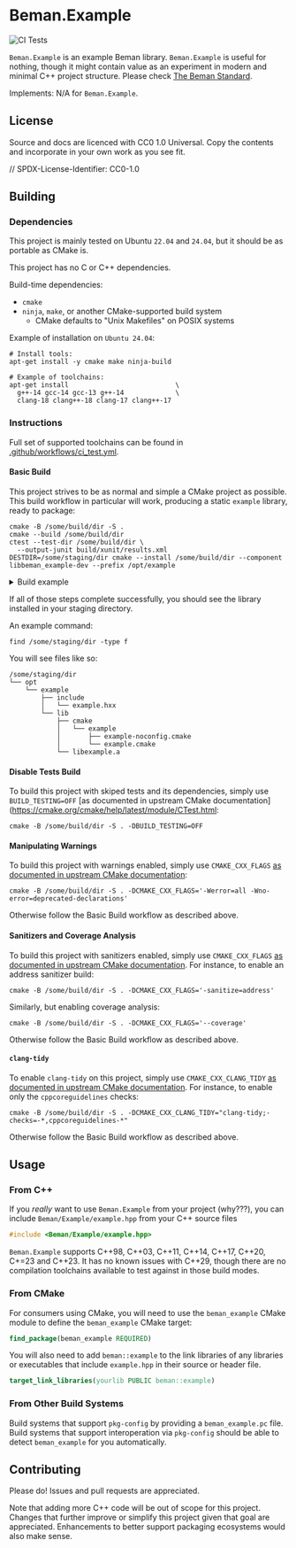 <!--
SPDX-License-Identifier: CC0-1.0
-->
<!--
Copyright © 2024 Bret Brown
-->

# Beman.Example

![CI Tests](https://github.com/beman-project/Example/actions/workflows/ci_tests.yml/badge.svg)

`Beman.Example` is an example Beman library. `Beman.Example` is useful for nothing, though it might contain value as an experiment in modern and minimal C++ project structure. Please check [The Beman Standard](https://github.com/beman-project/beman/blob/main/docs/beman-standard.md).

Implements: N/A for `Beman.Example`.

## License

Source and docs are licenced with CC0 1.0 Universal. Copy the contents and incorporate in your own work as you see fit.

// SPDX-License-Identifier: CC0-1.0

## Building

### Dependencies

This project is mainly tested on Ubuntu `22.04` and `24.04`, but it should be as portable as CMake is.

This project has no C or C++ dependencies.

Build-time dependencies:

- `cmake`
- `ninja`, `make`, or another CMake-supported build system
  - CMake defaults to "Unix Makefiles" on POSIX systems

Example of installation on `Ubuntu 24.04`:

```shell
# Install tools:
apt-get install -y cmake make ninja-build

# Example of toolchains:
apt-get install                           \
  g++-14 gcc-14 gcc-13 g++-14             \
  clang-18 clang++-18 clang-17 clang++-17
```

### Instructions

Full set of supported toolchains can be found in [.github/workflows/ci_test.yml](.github/workflows/ci_test.yml).

#### Basic Build

This project strives to be as normal and simple a CMake project as possible. This build workflow in particular will work, producing a static `example` library, ready to package:

```shell
cmake -B /some/build/dir -S .
cmake --build /some/build/dir
ctest --test-dir /some/build/dir \
  --output-junit build/xunit/results.xml
DESTDIR=/some/staging/dir cmake --install /some/build/dir --component libbeman_example-dev --prefix /opt/example
```

<details>
<summary> Build example </summary>

```shell
# Configure example.
$ cmake -B .build -S .
-- The CXX compiler identification is GNU 13.2.0
-- Detecting CXX compiler ABI info
-- Detecting CXX compiler ABI info - done
-- Check for working CXX compiler: /usr/bin/c++ - skipped
-- Detecting CXX compile features
-- Detecting CXX compile features - done
-- Configuring done (0.1s)
-- Generating done (0.0s)
-- Build files have been written to: /home/dariusn/git/Beman/Beman.Example/.build

# Build example.
$ cmake --build .build/
[ 14%] Built target gtest
[ 28%] Built target gmock
[ 42%] Built target gmock_main
[ 57%] Built target gtest_main
[ 71%] Built target beman_example
[ 78%] Building CXX object src/Beman/Example/tests/CMakeFiles/example_gtest.dir/example.t.cpp.o
[ 85%] Linking CXX executable example_gtest
[ 85%] Built target example_gtest
[100%] Built target sample_usage

# Run tests example.
$ ctest --test-dir .build
Internal ctest changing into directory: /home/dariusn/git/Beman/Beman.Example/.build
Test project /home/dariusn/git/Beman/Beman.Example/.build
    Start 1: ExampleTest.call_identity
1/1 Test #1: ExampleTest.call_identity ........   Passed    0.00 sec

100% tests passed, 0 tests failed out of 1

# Run examples.
$ .build/examples/sample_usage 
2024
```
</details>

If all of those steps complete successfully, you should see the library installed in your staging directory.

An example command:
```shell
find /some/staging/dir -type f
```

You will see files like so:

```
/some/staging/dir
└── opt
    └── example
        ├── include
        │   └── example.hxx
        └── lib
            ├── cmake
            │   └── example
            │       ├── example-noconfig.cmake
            │       └── example.cmake
            └── libexample.a
```

#### Disable Tests Build

To build this project with skiped tests and its dependencies, simply use `BUILD_TESTING=OFF` [as documented in upstream CMake documentation](https://cmake.org/cmake/help/latest/module/CTest.html:

```shell
cmake -B /some/build/dir -S . -DBUILD_TESTING=OFF
```

#### Manipulating Warnings

To build this project with warnings enabled, simply use `CMAKE_CXX_FLAGS` [as documented in upstream CMake documentation](https://cmake.org/cmake/help/latest/variable/CMAKE_LANG_FLAGS.html):

```shell
cmake -B /some/build/dir -S . -DCMAKE_CXX_FLAGS='-Werror=all -Wno-error=deprecated-declarations'
```

Otherwise follow the Basic Build workflow as described above.


#### Sanitizers and Coverage Analysis

To build this project with sanitizers enabled, simply use `CMAKE_CXX_FLAGS` [as documented in upstream CMake documentation](https://cmake.org/cmake/help/latest/variable/CMAKE_LANG_FLAGS.html). For instance, to enable an address sanitizer build:

```shell
cmake -B /some/build/dir -S . -DCMAKE_CXX_FLAGS='-sanitize=address'
```

Similarly, but enabling coverage analysis:

```shell
cmake -B /some/build/dir -S . -DCMAKE_CXX_FLAGS='--coverage'
```

Otherwise follow the Basic Build workflow as described above.


#### `clang-tidy`

To enable `clang-tidy` on this project, simply use `CMAKE_CXX_CLANG_TIDY` [as documented in upstream CMake documentation](https://cmake.org/cmake/help/latest/variable/CMAKE_LANG_CLANG_TIDY.html). For instance, to enable only the `cppcoreguidelines` checks:

```shell
cmake -B /some/build/dir -S . -DCMAKE_CXX_CLANG_TIDY="clang-tidy;-checks=-*,cppcoreguidelines-*"
```

Otherwise follow the Basic Build workflow as described above.


## Usage

### From C++

If you *really* want to use `Beman.Example` from your project (why???), you can include `Beman/Example/example.hpp` from your C++ source files

```cxx
#include <Beman/Example/example.hpp>
```

`Beman.Example` supports C++98, C++03, C++11, C++14, C++17, C++20, C+=23 and C++23. It has no known issues with C++29, though there are no compilation toolchains available to test against in those build modes.


### From CMake

For consumers using CMake, you will need to use the `beman_example` CMake module to define the `beman_example` CMake target:

```cmake
find_package(beman_example REQUIRED)
```

You will also need to add `beman::example` to the link libraries of any libraries or executables that include `example.hpp` in their source or header file.

```cmake
target_link_libraries(yourlib PUBLIC beman::example)
```

### From Other Build Systems

Build systems that support `pkg-config` by providing a `beman_example.pc` file. Build systems that support interoperation via `pkg-config` should be able to detect `beman_example` for you automatically.

## Contributing

Please do! Issues and pull requests are appreciated.

Note that adding more C++ code will be out of scope for this project. Changes that further improve or simplify this project given that goal are appreciated. Enhancements to better support packaging ecosystems would also make sense.


<!--
Creative Commons Legal Code

CC0 1.0 Universal

    CREATIVE COMMONS CORPORATION IS NOT A LAW FIRM AND DOES NOT PROVIDE
    LEGAL SERVICES. DISTRIBUTION OF THIS DOCUMENT DOES NOT CREATE AN
    ATTORNEY-CLIENT RELATIONSHIP. CREATIVE COMMONS PROVIDES THIS
    INFORMATION ON AN "AS-IS" BASIS. CREATIVE COMMONS MAKES NO WARRANTIES
    REGARDING THE USE OF THIS DOCUMENT OR THE INFORMATION OR WORKS
    PROVIDED HEREUNDER, AND DISCLAIMS LIABILITY FOR DAMAGES RESULTING FROM
    THE USE OF THIS DOCUMENT OR THE INFORMATION OR WORKS PROVIDED
    HEREUNDER.

Statement of Purpose

The laws of most jurisdictions throughout the world automatically confer
exclusive Copyright and Related Rights (defined below) upon the creator
and subsequent owner(s) (each and all, an "owner") of an original work of
authorship and/or a database (each, a "Work").

Certain owners wish to permanently relinquish those rights to a Work for
the purpose of contributing to a commons of creative, cultural and
scientific works ("Commons") that the public can reliably and without fear
of later claims of infringement build upon, modify, incorporate in other
works, reuse and redistribute as freely as possible in any form whatsoever
and for any purposes, including without limitation commercial purposes.
These owners may contribute to the Commons to promote the ideal of a free
culture and the further production of creative, cultural and scientific
works, or to gain reputation or greater distribution for their Work in
part through the use and efforts of others.

For these and/or other purposes and motivations, and without any
expectation of additional consideration or compensation, the person
associating CC0 with a Work (the "Affirmer"), to the extent that he or she
is an owner of Copyright and Related Rights in the Work, voluntarily
elects to apply CC0 to the Work and publicly distribute the Work under its
terms, with knowledge of his or her Copyright and Related Rights in the
Work and the meaning and intended legal effect of CC0 on those rights.

1. Copyright and Related Rights. A Work made available under CC0 may be
protected by copyright and related or neighboring rights ("Copyright and
Related Rights"). Copyright and Related Rights include, but are not
limited to, the following:

  i. the right to reproduce, adapt, distribute, perform, display,
     communicate, and translate a Work;
 ii. moral rights retained by the original author(s) and/or performer(s);
iii. publicity and privacy rights pertaining to a person's image or
     likeness depicted in a Work;
 iv. rights protecting against unfair competition in regards to a Work,
     subject to the limitations in paragraph 4(a), below;
  v. rights protecting the extraction, dissemination, use and reuse of data
     in a Work;
 vi. database rights (such as those arising under Directive 96/9/EC of the
     European Parliament and of the Council of 11 March 1996 on the legal
     protection of databases, and under any national implementation
     thereof, including any amended or successor version of such
     directive); and
vii. other similar, equivalent or corresponding rights throughout the
     world based on applicable law or treaty, and any national
     implementations thereof.

2. Waiver. To the greatest extent permitted by, but not in contravention
of, applicable law, Affirmer hereby overtly, fully, permanently,
irrevocably and unconditionally waives, abandons, and surrenders all of
Affirmer's Copyright and Related Rights and associated claims and causes
of action, whether now known or unknown (including existing as well as
future claims and causes of action), in the Work (i) in all territories
worldwide, (ii) for the maximum duration provided by applicable law or
treaty (including future time extensions), (iii) in any current or future
medium and for any number of copies, and (iv) for any purpose whatsoever,
including without limitation commercial, advertising or promotional
purposes (the "Waiver"). Affirmer makes the Waiver for the benefit of each
member of the public at large and to the detriment of Affirmer's heirs and
successors, fully intending that such Waiver shall not be subject to
revocation, rescission, cancellation, termination, or any other legal or
equitable action to disrupt the quiet enjoyment of the Work by the public
as contemplated by Affirmer's express Statement of Purpose.

3. Public License Fallback. Should any part of the Waiver for any reason
be judged legally invalid or ineffective under applicable law, then the
Waiver shall be preserved to the maximum extent permitted taking into
account Affirmer's express Statement of Purpose. In addition, to the
extent the Waiver is so judged Affirmer hereby grants to each affected
person a royalty-free, non transferable, non sublicensable, non exclusive,
irrevocable and unconditional license to exercise Affirmer's Copyright and
Related Rights in the Work (i) in all territories worldwide, (ii) for the
maximum duration provided by applicable law or treaty (including future
time extensions), (iii) in any current or future medium and for any number
of copies, and (iv) for any purpose whatsoever, including without
limitation commercial, advertising or promotional purposes (the
"License"). The License shall be deemed effective as of the date CC0 was
applied by Affirmer to the Work. Should any part of the License for any
reason be judged legally invalid or ineffective under applicable law, such
partial invalidity or ineffectiveness shall not invalidate the remainder
of the License, and in such case Affirmer hereby affirms that he or she
will not (i) exercise any of his or her remaining Copyright and Related
Rights in the Work or (ii) assert any associated claims and causes of
action with respect to the Work, in either case contrary to Affirmer's
express Statement of Purpose.

4. Limitations and Disclaimers.

 a. No trademark or patent rights held by Affirmer are waived, abandoned,
    surrendered, licensed or otherwise affected by this document.
 b. Affirmer offers the Work as-is and makes no representations or
    warranties of any kind concerning the Work, express, implied,
    statutory or otherwise, including without limitation warranties of
    title, merchantability, fitness for a particular purpose, non
    infringement, or the absence of latent or other defects, accuracy, or
    the present or absence of errors, whether or not discoverable, all to
    the greatest extent permissible under applicable law.
 c. Affirmer disclaims responsibility for clearing rights of other persons
    that may apply to the Work or any use thereof, including without
    limitation any person's Copyright and Related Rights in the Work.
    Further, Affirmer disclaims responsibility for obtaining any necessary
    consents, permissions or other rights required for any use of the
    Work.
 d. Affirmer understands and acknowledges that Creative Commons is not a
    party to this document and has no duty or obligation with respect to
    this CC0 or use of the Work.
-->
